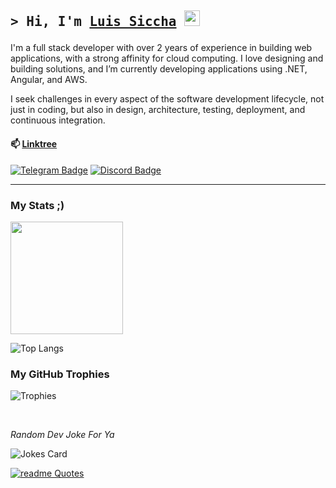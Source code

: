 

<!--
<img src="https://readme-jokes.vercel.app/api?theme=react" alt="Jokes Card" />
-->

## <p align="left"><samp>&gt; Hi, I'm <a href="https://github.com/LSiccha">Luis Siccha</a> <img src="https://media.giphy.com/media/hvRJCLFzcasrR4ia7z/giphy.gif" width="25"></samp></p>

<p align="center"></p>

I'm a full stack developer with over 2 years of experience in building web applications, with a strong affinity for cloud computing. I love designing and building solutions, and I’m currently developing applications using .NET, Angular, and AWS. 

I seek challenges in every aspect of the software development lifecycle, not just in coding, but also in design, architecture, testing, deployment, and continuous integration.

#### 📫 [Linktree](https://linktr.ee/luis.siccha)
  
  [![Telegram Badge](https://img.shields.io/badge/-Telegram-26A5E4?style=flat&logo=Telegram&logoColor=white)](https://t.me/LSiccha)
  [![Discord Badge](https://img.shields.io/badge/-Discord-5865F2?style=flat&logo=Discord&logoColor=white)](https://discordapp.com/users/915027947625263155/)

---

### My Stats ;)

  <img height="180em" src="https://github-readme-stats.vercel.app/api?username=LSiccha&show_icons=true&hide_border=true&&count_private=true&include_all_commits=true&theme=catppuccin_mocha" />
  
  ![Top Langs](https://github-readme-stats.vercel.app/api/top-langs/?username=LSiccha&size_weight=0.5&count_weight=0.5&theme=catppuccin_mocha&hide_border=true)


### My GitHub Trophies
  ![Trophies](https://github-profile-trophy.vercel.app/?username=LSiccha&locale=en&row=1&theme=gruvbox&margin-w=15&no-frame=true)

  


</br>
  


  <div align="start">
    <p><em>Random Dev Joke For Ya</br>
    </em></p>
    <img src="https://readme-jokes.vercel.app/api?theme=catppuccin_mocha" alt="Jokes Card" />  
</div>

  [![readme Quotes](https://quotes-github-readme.vercel.app/api?type=horizontal&theme=catppuccin_mocha)](https://github.com/piyushsuthar/github-readme-quotes)
  


